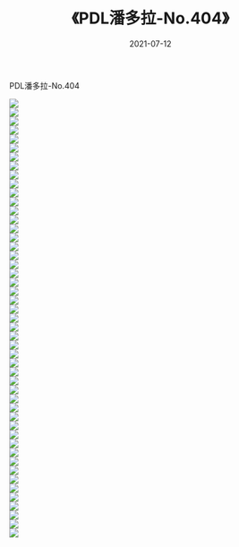 ﻿---
layout: post
title:  《PDL潘多拉-No.404》
date:   2021-07-12
img: http://img.660000.xyz/Sharelink/网络美图/2021/PDL潘多拉-No.404/000.jpg
categories: [美女, 清纯, 唯美]
---

PDL潘多拉-No.404

  ![](http://img.660000.xyz/Sharelink/网络美图/2021/PDL潘多拉-No.404/001.jpg) <br> ![](http://img.660000.xyz/Sharelink/网络美图/2021/PDL潘多拉-No.404/002.jpg) <br> ![](http://img.660000.xyz/Sharelink/网络美图/2021/PDL潘多拉-No.404/003.jpg) <br> ![](http://img.660000.xyz/Sharelink/网络美图/2021/PDL潘多拉-No.404/004.jpg) <br> ![](http://img.660000.xyz/Sharelink/网络美图/2021/PDL潘多拉-No.404/005.jpg) <br> ![](http://img.660000.xyz/Sharelink/网络美图/2021/PDL潘多拉-No.404/006.jpg) <br> ![](http://img.660000.xyz/Sharelink/网络美图/2021/PDL潘多拉-No.404/007.jpg) <br> ![](http://img.660000.xyz/Sharelink/网络美图/2021/PDL潘多拉-No.404/008.jpg) <br> ![](http://img.660000.xyz/Sharelink/网络美图/2021/PDL潘多拉-No.404/009.jpg) <br> ![](http://img.660000.xyz/Sharelink/网络美图/2021/PDL潘多拉-No.404/010.jpg) <br> ![](http://img.660000.xyz/Sharelink/网络美图/2021/PDL潘多拉-No.404/011.jpg) <br> ![](http://img.660000.xyz/Sharelink/网络美图/2021/PDL潘多拉-No.404/012.jpg) <br> ![](http://img.660000.xyz/Sharelink/网络美图/2021/PDL潘多拉-No.404/013.jpg) <br> ![](http://img.660000.xyz/Sharelink/网络美图/2021/PDL潘多拉-No.404/014.jpg) <br> ![](http://img.660000.xyz/Sharelink/网络美图/2021/PDL潘多拉-No.404/015.jpg) <br> ![](http://img.660000.xyz/Sharelink/网络美图/2021/PDL潘多拉-No.404/016.jpg) <br> ![](http://img.660000.xyz/Sharelink/网络美图/2021/PDL潘多拉-No.404/017.jpg) <br> ![](http://img.660000.xyz/Sharelink/网络美图/2021/PDL潘多拉-No.404/018.jpg) <br> ![](http://img.660000.xyz/Sharelink/网络美图/2021/PDL潘多拉-No.404/019.jpg) <br> ![](http://img.660000.xyz/Sharelink/网络美图/2021/PDL潘多拉-No.404/020.jpg) <br> ![](http://img.660000.xyz/Sharelink/网络美图/2021/PDL潘多拉-No.404/021.jpg) <br> ![](http://img.660000.xyz/Sharelink/网络美图/2021/PDL潘多拉-No.404/022.jpg) <br> ![](http://img.660000.xyz/Sharelink/网络美图/2021/PDL潘多拉-No.404/023.jpg) <br> ![](http://img.660000.xyz/Sharelink/网络美图/2021/PDL潘多拉-No.404/024.jpg) <br> ![](http://img.660000.xyz/Sharelink/网络美图/2021/PDL潘多拉-No.404/025.jpg) <br> ![](http://img.660000.xyz/Sharelink/网络美图/2021/PDL潘多拉-No.404/026.jpg) <br> ![](http://img.660000.xyz/Sharelink/网络美图/2021/PDL潘多拉-No.404/027.jpg) <br> ![](http://img.660000.xyz/Sharelink/网络美图/2021/PDL潘多拉-No.404/028.jpg) <br> ![](http://img.660000.xyz/Sharelink/网络美图/2021/PDL潘多拉-No.404/029.jpg) <br> ![](http://img.660000.xyz/Sharelink/网络美图/2021/PDL潘多拉-No.404/030.jpg) <br> ![](http://img.660000.xyz/Sharelink/网络美图/2021/PDL潘多拉-No.404/031.jpg) <br> ![](http://img.660000.xyz/Sharelink/网络美图/2021/PDL潘多拉-No.404/032.jpg) <br> ![](http://img.660000.xyz/Sharelink/网络美图/2021/PDL潘多拉-No.404/033.jpg) <br> ![](http://img.660000.xyz/Sharelink/网络美图/2021/PDL潘多拉-No.404/034.jpg) <br> ![](http://img.660000.xyz/Sharelink/网络美图/2021/PDL潘多拉-No.404/035.jpg) <br> ![](http://img.660000.xyz/Sharelink/网络美图/2021/PDL潘多拉-No.404/036.jpg) <br> ![](http://img.660000.xyz/Sharelink/网络美图/2021/PDL潘多拉-No.404/037.jpg) <br> ![](http://img.660000.xyz/Sharelink/网络美图/2021/PDL潘多拉-No.404/038.jpg) <br> ![](http://img.660000.xyz/Sharelink/网络美图/2021/PDL潘多拉-No.404/039.jpg) <br> ![](http://img.660000.xyz/Sharelink/网络美图/2021/PDL潘多拉-No.404/040.jpg) <br> ![](http://img.660000.xyz/Sharelink/网络美图/2021/PDL潘多拉-No.404/041.jpg) <br> ![](http://img.660000.xyz/Sharelink/网络美图/2021/PDL潘多拉-No.404/042.jpg) <br> ![](http://img.660000.xyz/Sharelink/网络美图/2021/PDL潘多拉-No.404/043.jpg) <br> ![](http://img.660000.xyz/Sharelink/网络美图/2021/PDL潘多拉-No.404/044.jpg) <br> ![](http://img.660000.xyz/Sharelink/网络美图/2021/PDL潘多拉-No.404/045.jpg) <br> ![](http://img.660000.xyz/Sharelink/网络美图/2021/PDL潘多拉-No.404/046.jpg) <br> ![](http://img.660000.xyz/Sharelink/网络美图/2021/PDL潘多拉-No.404/047.jpg) <br> ![](http://img.660000.xyz/Sharelink/网络美图/2021/PDL潘多拉-No.404/048.jpg) <br> ![](http://img.660000.xyz/Sharelink/网络美图/2021/PDL潘多拉-No.404/049.jpg) <br>